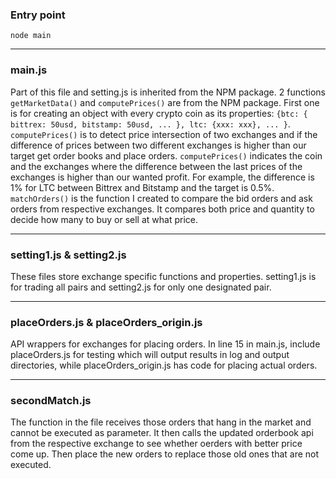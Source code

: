 ### Entry point

```node main```

---
### main.js
Part of this file and setting.js is inherited from the NPM package.
2 functions ```getMarketData()``` and ```computePrices()``` are from the NPM package. First one is for creating an object with every crypto coin as its properties: ```{btc: { bittrex: 50usd, bitstamp: 50usd, ... }, ltc: {xxx: xxx}, ... }```. ```computePrices()``` is to detect price intersection of two exchanges and if the difference of prices between two different exchanges is higher than our target get order books and place orders.
```computePrices()``` indicates the coin and the exchanges where the difference between the last prices of the exchanges is higher than our wanted profit. For example, the difference is 1% for LTC between Bittrex and Bitstamp and the target is 0.5%. ```matchOrders()``` is the function I created to compare the bid orders and ask orders from respective exchanges. It compares both price and quantity to decide how many to buy or sell at what price.

---
### setting1.js & setting2.js
These files store exchange specific functions and properties.
setting1.js is for trading all pairs and setting2.js for only one designated pair.

---
### placeOrders.js & placeOrders_origin.js
API wrappers for exchanges for placing orders. 
In line 15 in main.js, include placeOrders.js for testing which will output results in log and output directories, while placeOrders_origin.js has code for placing actual orders.

---
### secondMatch.js
The function in the file receives those orders that hang in the market and cannot be executed as parameter. It then calls the updated orderbook api from the respective exchange to see whether oerders with better price come up. Then place the new orders to replace those old ones that are not executed. 